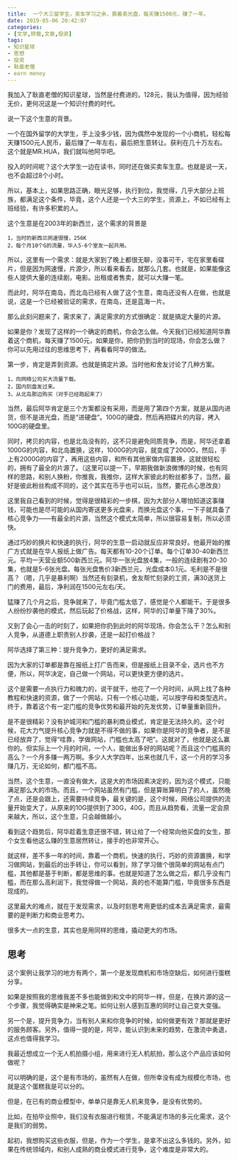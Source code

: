 ```yaml
---
title:  一个大三留学生，卖车学习之余，靠着卖光盘，每天赚1500元，赚了一年。
date: 2019-05-06 20:42:07
categories:
- [文学,转载,文章,投资]
tags:
- 知识星球
- 思想
- 投资
- 耿直老僧
- earn menoy
---
```

我加入了耿直老僧的知识星球，当然是付费进的，128元，我认为值得，因为经验无价，更何况这是一个知识付费的时代。

<!-- more -->

说一下这个生意的背景。

一个在国外留学的大学生，手上没多少钱，因为偶然中发现的一个小商机，轻松每天赚1500元人民币，最后赚了一年左右，最后把生意转让。获利在几十万左右。这个就是MR.HUA，我们就叫他阿华吧。

投入的时间呢？这个大学生一边在读书，同时还在做买卖车生意。也就是说一天，也不会超过8个小时。

所以，基本上，如果思路正确，眼光足够，执行到位，我觉得，几乎大部分上班族，都满足这个条件，毕竟，这个人还是一个大三的学生，资源上，不如已经有上班经验，有许多积累的人。

这个生意是在2003年的新西兰，这个需求的背景是

	1，当时的新西兰网速很慢，256K
	2，每个月10个G的流量，华人5-6个室友一起共用。

所以，这里有一个需求：就是大家到了晚上都很无聊，没事可干，宅在家里看碟片，但是因为网速慢，片源少，所以看来看去，就那么几套。也就是，如果能像这些人提供大量的连续剧，电影。出租或者售卖，就可以大赚一笔。

而此时，阿华在南岛，而北岛已经有人做了这个生意，南岛还没有人在做，也就是说，这是一个已经被验证的需求，在南岛，还是蓝海一片。

那么此刻问题来了，需求来了，满足需求的方式很确定：就是搞定大量的片源。

如果是你？发现了这样的一个确定的商机，你会怎么做。今天我们已经知道阿华靠着这个商机，每天赚了1500元，如果是你，把你扔到当时的现场，你会怎么做？你可以先用过往的思维思考下，再看看阿华的做法。

第一步，肯定是弄到资源。也就是搞定片源。当时他和舍友讨论了几种方案。

	1，向网络公司买大流量下载。
	2，国内刻盘发过来。
	3，从北岛那边购买（对手已经跑起来了）

当然，最后阿华肯定是三个方案都没有采用，而是用了第四个方案，就是从国内进货，但不是进光盘，而是“进硬盘”。100G的硬盘，然后再把碟片的内容，拷入100G的硬盘里。

同时，拷贝的内容，也是北岛没有的，这不只是避免同质竞争，而是，阿华还拿着1000G的内容，和北岛置换，这样，1000G的内容，就变成了2000G，然后，手上有2000G的内容了，再用这些内容，和所有其他家做内容置换，这就很轻松的，拥有了最全的片源了。（这里可以提一下，早期我做新浪微博的时候，也有同样的思路，和别人换粉，你推我，我推你，这样大家彼此的粉丝都多了，当然，最好是彼此粉丝构成不同的，这个其实在币乎也可以玩，当然，要花点心思改良）

这里我自己看到的时候，觉得是很精彩的一步棋，因为大部分人哪怕知道这事赚钱，可能也是尽可能的从国内寄送更多光盘来，而换光盘这个事，一下子就具备了核心竞争力——有最全的片源，当然这个模式太简单，所以很容易复制，所以必须快。

通过巧妙的换片和快速的执行，阿华的生意一启动就反应非常良好。他最开始的推广方式就是在华人报纸上做广告。每天都有10-20个订单。每个订单30-40新西兰元。平均一天营业额500新西兰元。阿华一张光盘放4集，一般的连续剧有20-30集，也就是5-6张光盘。每张光盘售价3新西兰元，光盘成本0.1元。毛利是不是很高？（嗯，几乎是暴利啊）当然还有刻录机，舍友帮忙刻录的工资，满30送货上门的费用，最后，净利润在1500元左右/天。

猛赚了几个月之后，竞争就来了，毕竟门槛太低了，感觉是个人都能干。于是很多人纷纷抄袭他的模式，然后玩起了价格战，这样，阿华的订单量下降了30%。

又到了会心一击的时刻了，如果把你扔到此时的阿华现场，你会怎么干？怎么和别人竞争，从道德上职责别人抄袭，还是一起打价格战？

阿华选择了第三种：提升竞争力，更好的满足需求。

因为大家的订单都是靠在报纸上打广告而来，但是报纸上目录不全，选片也不方便，所以，阿华决定，自己做一个网站，可以更快更方便的选片。

这个是需要一点执行力和魄力的，说干就干，他花了一个月时间，从网上找了各种教程和快速的资源，做了一个网站，只有一个核心功能，可以按字母和类型选片。终于，靠着这个有一定门槛的竞争优势和最开始的先发优势，订单量重新回升。

是不是很精彩？没有护城河和门槛的暴利商业模式，肯定是无法持久的。这个时候，花大力气提升核心竞争力就是不得不做的事，如果你是阿华的竞争者，是不是已经放弃了，觉得“哇靠，学做网站，门槛也太高了吧”。这就对了，他就是这么赢你的。但实际上一个月的时间，一个人，能做出多好的网站呢？而且这个门槛真的高么？一个月多赚一两万啊。多少人大学四年，出来也就几千，这一个月的学习多赚几万，无论如何，都门槛不高。

当然，这个生意，一直没有做大，这是大的市场因素决定的，因为这个模式，只能满足那么大的市场。而且，一个网站虽然有门槛，但是算账算明白了的人，虽然晚了点，还是会跟上，还需要持续竞争，最关键的是，这个时候，网络公司提供的流量开始变大了，从原来的10G提供到了30G，40G，而且从趋势看，流量一定会原来越大，所以，这个生意，只会越做越小。

看到这个趋势后，阿华趁着生意还很不错，转让给了一个经常向他买盘的女生，那个女生看他这么赚的生意居然转让，接手的也非常开心。

就这样，差不多一年的时间，靠着一个商机，快速的执行，巧妙的资源置换，和学习做网站，到最后的出手转让，你可以看到，除了学习做个很简单的网站有点门槛，其他都是基于判断，都是思维的事。也就是知道了怎么做之后，都几乎没有门槛，而在那么高利润下，我觉得做一个网站，真的也不能算门槛，毕竟很多东西是现成的。

这里最大的难点，就在于发现需求，以及时刻思考用更低的成本去满足需求，最需要的是判断力和商业思考力。

很多大一点的生意，其实也是用同样的思维，撬动更大的市场。

## 思考

这个案例让我学习的地方有两个，第一个是发现商机和市场空缺后，如何进行蛋糕分享。

如果是按照我的思维我差不多也能做到和文中的阿华一样，但是，在换片源的这一个步骤，我觉得确实是神来之笔。如何让别人感到互惠的同时让自己变大变强。

另一个是，提升竞争力，当有别人来和你竞争的时候，如何做更有效？那就是更好的服务顾客。另外，值得一提的是，阿华，能认识到未来的趋势，在激流中勇退，这点也值得我学习。

我最近想成立一个无人机拍摄小组，用来进行无人机航拍，那么这个产品应该如何做呢？

可以明确的是，这个是有市场的，虽然有人在做，但所幸没有成为规模化市场，也就是这个蛋糕我是可以分的。

但是，在已有的商业模型中，单单只是靠无人机来竞争，是没有优势的。

比如，在拍毕业照中，我们没有衣服进行租赁，不能满足市场的多元化需求，这个是我们的弱势。

起初，我想购买这些衣服，但是，作为一个学生，是拿不出这么多钱的。另外，如果在传统领域内，和别人成熟的商业模式进行竞争，这个难度是非常大的。
